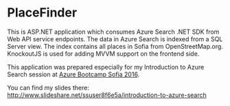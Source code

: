 # PlaceFinder
This is ASP.NET application which consumes Azure Search .NET SDK from Web API service endpoints. The data in Azure Search is indexed from a SQL Server view. The index contains all places in Sofia from OpenStreetMap.org. KnockoutJS is used for adding MVVM support on the frontend side.

This application was prepared especially for my Introduction to Azure Search session at [Azure Bootcamp Sofia 2016](http://azure-camp.eu/sofia-bootcamp).

You can find my slides there:
http://www.slideshare.net/ssuser8f6e5a/introduction-to-azure-search
